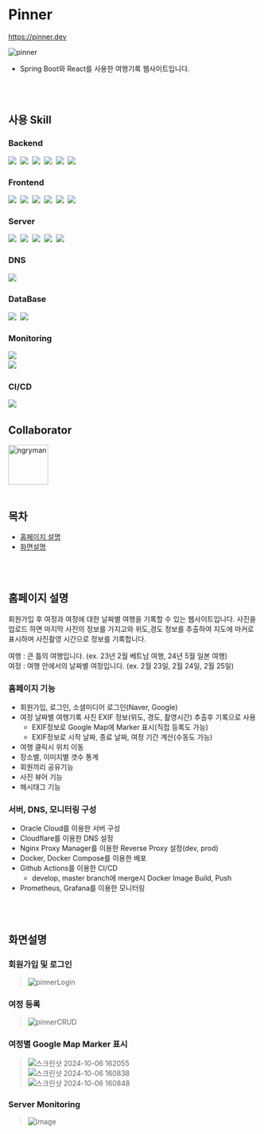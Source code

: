 # Pinner
https://pinner.dev

![pinner](https://github.com/user-attachments/assets/92d20520-b942-46f7-8991-6076ebd0276d)
* Spring Boot와 React를 사용한 여행기록 웹사이트입니다.

<br/>
<br/>

## 사용 Skill
### Backend
<img src="https://img.shields.io/badge/JAVA-17-007396?logo=openjdk"/>&nbsp;
<img src="https://img.shields.io/badge/SpringBoot-2.7.16-6DB33F?logo=springboot"/>&nbsp;
<img src="https://img.shields.io/badge/SpringSecurity-6DB33F?logo=springsecurity"/>&nbsp;
<img src="https://img.shields.io/badge/SpringDataJpa, QueryDSL-6DB33F"/>&nbsp;
<img src="https://img.shields.io/badge/JWT-000000"/>&nbsp;
<img src="https://img.shields.io/badge/Gradle-02303A?logo=gradle"/>&nbsp;

### Frontend
<img src="https://img.shields.io/badge/React-18.2-61DAFB?logo=react"/>&nbsp;
<img src="https://img.shields.io/badge/Node.js-18-339933?logo=nodedotjs"/>&nbsp;
<img src="https://img.shields.io/badge/Recoil-white?logo=recoil"/>&nbsp;
<img src="https://img.shields.io/badge/Nginx-009639?logo=nginx"/>&nbsp;
<img src="https://img.shields.io/badge/Tailwind CSS-white?logo=tailwindcss"/>&nbsp;
<img src="https://img.shields.io/badge/react--google--maps-white?logo=googlemaps"/>&nbsp;

### Server
<img src="https://img.shields.io/badge/Oracle Cloud-F80000?logo=oracle"/>&nbsp;
<img src="https://img.shields.io/badge/Ubuntu-22.04.3-E95420?logo=ubuntu"/>&nbsp;
<img src="https://img.shields.io/badge/Nginx Proxy Manager-009639?logo=nginxproxymanager"/>&nbsp;
<img src="https://img.shields.io/badge/Docker-white?logo=Docker"/>&nbsp;
<img src="https://img.shields.io/badge/Docker Compose-2496ED"/>&nbsp;

### DNS
<img src="https://img.shields.io/badge/Cloudflare-white?logo=cloudflare"/>&nbsp;

### DataBase
<img src="https://img.shields.io/badge/H2 Databases(local)-007396"/>&nbsp;
<img src="https://img.shields.io/badge/mariadb(dev, prod)-003545?logo=mariadb"/>&nbsp;

### Monitoring
<img src="https://img.shields.io/badge/Prometheus-white?logo=prometheus"/>&nbsp;  
<img src="https://img.shields.io/badge/Grafana-white?logo=grafana"/>&nbsp;

### CI/CD
<img src="https://img.shields.io/badge/Github Actions-white?logo=githubactions"/>&nbsp;

## Collaborator
<img src="https://avatars.githubusercontent.com/u/58283564?v=4" title="ngryman" width="80" height="80" style="max-width: 100%;">

<br/>
<br/>

## 목차
- [홈페이지 설명](#홈페이지-설명)
- [화면설명](#화면설명)

<br/>
<br/>

## 홈페이지 설명
회원가입 후 여정과 여정에 대한 날짜별 여행을 기록할 수 있는 웹사이트입니다.
사진을 업로드 하면 마지막 사진의 정보를 가지고와 위도,경도 정보를 추출하여 지도에 마커로 표시하며 사진촬영 시간으로 정보를 기록합니다.

여행 : 큰 틀의 여행입니다. (ex. 23년 2월 베트남 여행, 24년 5월 일본 여행)<br/>
여정 : 여행 안에서의 날짜별 여정입니다. (ex. 2월 23일, 2월 24일, 2월 25일)

### 홈페이지 기능
* 회원가입, 로그인, 소셜미디어 로그인(Naver, Google)
* 여정 날짜별 여행기록 사진 EXIF 정보(위도, 경도, 촬영시간) 추출후 기록으로 사용
    * EXIF정보로 Google Map에 Marker 표시(직접 등록도 가능)
    * EXIF정보로 시작 날짜, 종료 날짜, 여정 기간 계산(수동도 가능)
* 여행 클릭시 위치 이동
* 장소별, 이미지별 갯수 통계
* 회원끼리 공유기능
* 사진 뷰어 기능
* 해시태그 기능

### 서버, DNS, 모니터링 구성
* Oracle Cloud를 이용한 서버 구성
* Cloudflare를 이용한 DNS 설정
* Nginx Proxy Manager를 이용한 Reverse Proxy 설정(dev, prod)
* Docker, Docker Compose를 이용한 배포
* Github Actions를 이용한 CI/CD
    * develop, master branch에 merge시 Docker Image Build, Push
* Prometheus, Grafana를 이용한 모니터링

<br/>
<br/>

## 화면설명
### 회원가입 및 로그인
> ![pinnerLogin](https://github.com/user-attachments/assets/8634c0ed-4c40-4e12-b371-a5825976d60d)

### 여정 등록
> ![pinnerCRUD](https://github.com/user-attachments/assets/48093036-317a-4292-94a3-99654f214285)

### 여정별 Google Map Marker 표시
> ![스크린샷 2024-10-06 162055](https://github.com/user-attachments/assets/91f26897-9520-4f38-97e2-ec5fe37b6dfa)<br/>
> ![스크린샷 2024-10-06 160838](https://github.com/user-attachments/assets/f4bb3785-11e3-4755-857b-59037cf15ab3)<br/>
> ![스크린샷 2024-10-06 160848](https://github.com/user-attachments/assets/8b032734-e946-43cd-8d80-207ded6a1124)<br/>

### Server Monitoring
> ![image](https://github.com/user-attachments/assets/648f0dd9-cb79-4078-8513-52aa171cf28a)



